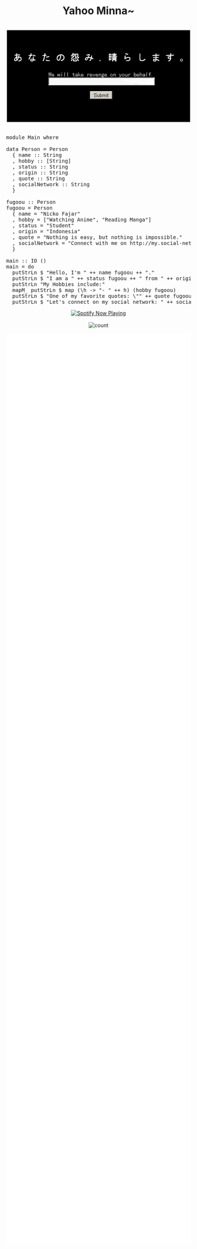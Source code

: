 <h1 align="center">Yahoo Minna~</h1>

<br>
<div align="center">
<img src="https://raw.githubusercontent.com/fugoou/fugoou/main/75f0aaa07843f3c35917e300e963ce37.gif">
</div>
<br>

<pre>
module Main where

data Person = Person
  { name :: String
  , hobby :: [String]
  , status :: String
  , origin :: String
  , quote :: String
  , socialNetwork :: String
  }

fugoou :: Person
fugoou = Person
  { name = "Nicko Fajar"
  , hobby = ["Watching Anime", "Reading Manga"]
  , status = "Student"
  , origin = "Indonesia"
  , quote = "Nothing is easy, but nothing is impossible."
  , socialNetwork = "Connect with me on http://my.social-networking.me"
  }

main :: IO ()
main = do
  putStrLn $ "Hello, I'm " ++ name fugoou ++ "."
  putStrLn $ "I am a " ++ status fugoou ++ " from " ++ origin fugoou ++ "."
  putStrLn "My Hobbies include:"
  mapM_ putStrLn $ map (\h -> "- " ++ h) (hobby fugoou)
  putStrLn $ "One of my favorite quotes: \"" ++ quote fugoou ++ "\""
  putStrLn $ "Let's connect on my social network: " ++ socialNetwork fugoou
</pre>

<p align="center">
  <a href="https://open.spotify.com/user/31jq7g4rf7d3u6guzx5uqzor5qrq?si=aUS6tB5iSpmNcOq2kkJDGA" target="_blank"><img src="https://now-playing-on-spotify.vercel.app/api/spotify" alt="Spotify Now Playing" width="350"/></a>
</p>

<div align="center">
  <img align="center" alt="count" src="https://count.getloli.com/get/@:fugoou?theme=asoul">
</div>

<p align="center">
	<img width="625em" src="./github-metrics.svg" />
</p>
